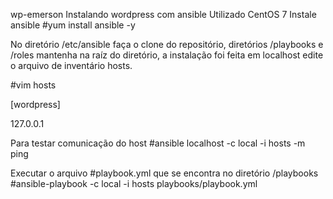 wp-emerson
Instalando wordpress com ansible
Utilizado CentOS 7
Instale ansible
#yum install ansible -y

No diretório /etc/ansible faça o clone do repositório, diretórios /playbooks e /roles mantenha na raíz do diretório, a instalação foi feita em localhost edite o arquivo de inventário hosts.

#vim hosts

[wordpress]

127.0.0.1

Para testar comunicação do host
#ansible localhost -c local -i hosts -m ping

Executar o arquivo #playbook.yml que se encontra no diretório /playbooks
#ansible-playbook -c local -i hosts playbooks/playbook.yml
